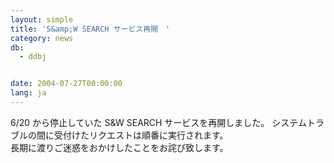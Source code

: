 ```yaml
---
layout: simple
title: 'S&amp;W SEARCH サービス再開　'
category: news
db:
  - ddbj


date: 2004-07-27T00:00:00
lang: ja
---
```


6/20 から停止していた S&amp;W SEARCH サービスを再開しました。 システムトラブルの間に受付けたリクエストは順番に実行されます。<br>長期に渡りご迷惑をおかけしたことをお詫び致します。
